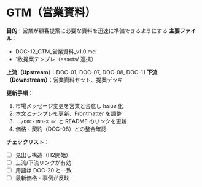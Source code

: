 # GTM（営業資料）

**目的**：営業が顧客提案に必要な資料を迅速に準備できるようにする
**主要ファイル**：  
- DOC-12_GTM_営業資料_v1.0.md  
- 1枚提案テンプレ（assets/ 連携）

**上流（Upstream）**：DOC-01, DOC-07, DOC-08, DOC-11
**下流（Downstream）**：営業資料セット、提案デッキ

**更新手順**：
1. 市場メッセージ変更を営業と合意し Issue 化
2. 本文とテンプレを更新、Frontmatter を調整
3. `../DOC-INDEX.md` と README のリンクを更新
4. 価格・契約（DOC-08）との整合確認

**チェックリスト**：
- [ ] 見出し構造（H2開始）  
- [ ] 上流/下流リンクが有効  
- [ ] 用語は DOC-20 と一致  
- [ ] 最新価格・事例が反映
